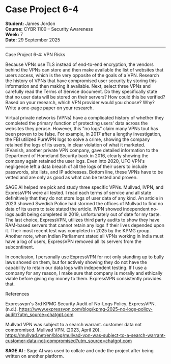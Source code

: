 # Case Project 6-4

**Student:** James Jordon  
**Course:** CYBR 1100 – Security Awareness  
**Week:** 7  
**Date:** 29 September 2025

---

Case Project 6-4: VPN Risks

Because VPNs use TLS instead of end-to-end encryption, the vendors behind the VPNs can store and then make available the list of websites that users access, which is the very opposite of the goals of a VPN. Research the history of VPNs that have compromised user security by storing this information and then making it available. Next, select three VPNs and carefully read the Terms of Service document. Do they specifically state that no user data will be stored on their servers? How could this be verified? Based on your research, which VPN provider would you choose? Why? Write a one-page paper on your research.

Virtual private networks (VPNs) have a complicated history of whether they completed the primary function of protecting users' data across the websites they peruse. However, this "no logs" claim many VPNs tout has been proven to be false. For example, in 2017 after a lengthy investigation, the FBI utilized PureVPN logs to solve a crime, showing the company retained the logs of its users, in clear violation of what it marketed. IPVanish, another private VPN company, gave detailed information to the Department of Homeland Security back in 2016, clearly showing the company again retained the user logs. Even into 2020, UFO VPN's negligence left a data breach of all the logs of their users to include passwords, site lists, and IP addresses. Bottom line, these VPNs have to be vetted and are only as good as what can be tested and proven.

SAGE AI helped me pick and study three specific VPNs. Mullvad, IVPN, and ExpressVPN were all tested. I read each terms of service and all state definitively that they do not store logs of user data of any kind. An article in 2023 showed Swedish Police had stormed the offices of Mullvad to find no data of its users to take stated the article. IVPN showed independent no-logs audit being completed in 2019, unfortunately out of date for my taste. The last choice, ExpressVPN, utilizes third party audits to show they have RAM-based servers that cannot retain any logs if their lives depended upon it. Their most recent test was completed in 2025 by the KPMG group. Another note, when Indian Parliament stated all VPNs working in India must have a log of users, ExpressVPN removed all its servers from the subcontinent.

In conclusion, I personally use ExpressVPN for not only standing up to bully laws shoved on them, but for actively showing they do not have the capability to retain our data logs with independent testing. If I use a company for any reason, I make sure that company is morally and ethically viable before giving my money to them. ExpressVPN consistently provides that.

References

Expressvpn's 3rd KPMG Security Audit of No-Logs Policy. ExpressVPN. (n.d.). https://www.expressvpn.com/blog/kpmg-2025-no-logs-policy-audit/?utm_source=chatgpt.com

Mullvad VPN was subject to a search warrant. customer data not compromised. Mullvad VPN. (2023, April 20). https://mullvad.net/en/blog/mullvad-vpn-was-subject-to-a-search-warrant-customer-data-not-compromised?utm_source=chatgpt.com

**SAGE AI** : Sage AI was used to collate and code the project after being written on another platform. 
